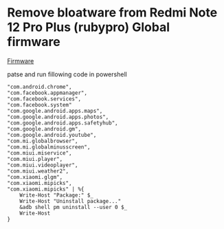 # Remove bloatware from Redmi Note 12 Pro Plus (rubypro) Global firmware

[Firmware](https://xiaomifirmwareupdater.com/miui/ruby/)

patse and run fillowing code in powershell

```pwsh
"com.android.chrome",
"com.facebook.appmanager",
"com.facebook.services",
"com.facebook.system"
"com.google.android.apps.maps",
"com.google.android.apps.photos",
"com.google.android.apps.safetyhub",
"com.google.android.gm",
"com.google.android.youtube",
"com.mi.globalbrowser",
"com.mi.globalminusscreen",
"com.miui.miservice",
"com.miui.player",
"com.miui.videoplayer",
"com.miui.weather2",
"com.xiaomi.glgm",
"com.xiaomi.mipicks",
"com.xiaomi.mipicks" | %{
	Write-Host "Package:" $_
	Write-Host "Uninstall package..."
	&adb shell pm uninstall --user 0 $_
	Write-Host
}
```
